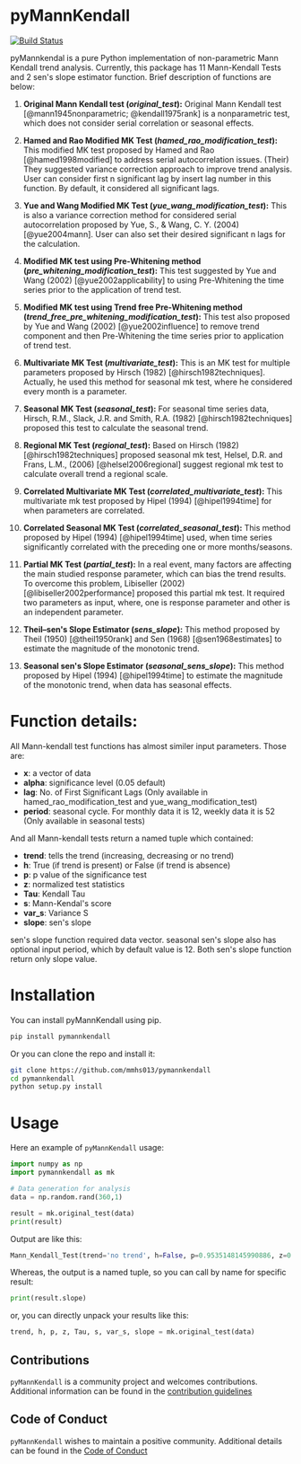 # pyMannKendall
[![Build Status](https://travis-ci.org/mmhs013/pyMannKendall.svg?branch=master)](https://travis-ci.org/mmhs013/pyMannKendall)

pyMannkendal is a pure Python implementation of non-parametric Mann Kendall trend analysis. Currently, this package has 11 Mann-Kendall Tests and 2 sen's slope estimator function. Brief description of functions are below:

1.	**Original Mann Kendall test (*original_test*):** Original Mann Kendall test [@mann1945nonparametric; @kendall1975rank] is a nonparametric test, which does not consider serial correlation or seasonal effects.

2.	**Hamed and Rao Modified MK Test (*hamed_rao_modification_test*):** This modified MK test proposed by Hamed and Rao [@hamed1998modified] to address serial autocorrelation issues. (Their) They suggested variance correction approach to improve trend analysis. User can consider first n significant lag by insert lag number in this function. By default, it considered all significant lags.

3.	**Yue and Wang Modified MK Test (*yue_wang_modification_test*):** This is also a variance correction method for considered serial autocorrelation proposed by Yue, S., & Wang, C. Y. (2004) [@yue2004mann]. User can also set their desired significant n lags for the calculation.

4.	**Modified MK test using Pre-Whitening method (*pre_whitening_modification_test*):** This test suggested by Yue and Wang (2002) [@yue2002applicability] to using Pre-Whitening the time series prior to the application of trend test.

5.	**Modified MK test using Trend free Pre-Whitening method (*trend_free_pre_whitening_modification_test*):** This test also proposed by Yue and Wang (2002) [@yue2002influence] to remove trend component and then Pre-Whitening the time series prior to application of trend test.

6.	**Multivariate MK Test (*multivariate_test*):** This is an MK test for multiple parameters proposed by Hirsch (1982) [@hirsch1982techniques]. Actually, he used this method for seasonal mk test, where he considered every month is a parameter.

7.	**Seasonal MK Test (*seasonal_test*):** For seasonal time series data, Hirsch, R.M., Slack, J.R. and Smith, R.A. (1982) [@hirsch1982techniques] proposed this test to calculate the seasonal trend.

8.	**Regional MK Test (*regional_test*):** Based on Hirsch (1982) [@hirsch1982techniques] proposed seasonal mk test, Helsel, D.R. and Frans, L.M., (2006) [@helsel2006regional] suggest regional mk test to calculate overall trend a regional scale.

9.	**Correlated Multivariate MK Test (*correlated_multivariate_test*):** This multivariate mk test proposed by Hipel (1994) [@hipel1994time] for when parameters are correlated.

10.	**Correlated Seasonal MK Test (*correlated_seasonal_test*):** This method proposed by Hipel (1994) [@hipel1994time] used, when time series significantly correlated with the preceding one or more months/seasons.

11.	**Partial MK Test (*partial_test*):** In a real event, many factors are affecting the main studied response parameter, which can bias the trend results. To overcome this problem, Libiseller (2002) [@libiseller2002performance] proposed this partial mk test. It required two parameters as input, where, one is response parameter and other is an independent parameter.

12.	**Theil–sen's Slope Estimator (*sens_slope*):** This method proposed by Theil (1950) [@theil1950rank] and Sen (1968) [@sen1968estimates] to estimate the magnitude of the monotonic trend.

13.	**Seasonal sen's Slope Estimator (*seasonal_sens_slope*):** This method proposed by Hipel (1994) [@hipel1994time] to estimate the magnitude of the monotonic trend, when data has seasonal effects.

# Function details:

All Mann-kendall test functions has almost similer input parameters. Those are:

- **x**:   a vector of data
- **alpha**: significance level (0.05 default)
- **lag**: No. of First Significant Lags (Only available in hamed_rao_modification_test and yue_wang_modification_test)
- **period**: seasonal cycle. For monthly data it is 12, weekly data it is 52 (Only available in seasonal tests)

And all Mann-kendall tests return a named tuple which contained:

- **trend**: tells the trend (increasing, decreasing or no trend)
- **h**: True (if trend is present) or False (if trend is absence)
- **p**: p value of the significance test
- **z**: normalized test statistics
- **Tau**: Kendall Tau
- **s**: Mann-Kendal's score
- **var_s**: Variance S
- **slope**: sen's slope

sen's slope function required data vector. seasonal sen's slope also has optional input period, which by default value is 12. Both sen's slope function return only slope value.

# Installation

You can install pyMannKendall using pip.

```python
pip install pymannkendall
```

Or you can clone the repo and install it:

```bash
git clone https://github.com/mmhs013/pymannkendall
cd pymannkendall
python setup.py install
```

# Usage

Here an example of `pyMannKendall` usage:
```python
import numpy as np
import pymannkendall as mk

# Data generation for analysis
data = np.random.rand(360,1)

result = mk.original_test(data)
print(result)
```
Output are like this:
```python
Mann_Kendall_Test(trend='no trend', h=False, p=0.9535148145990886, z=0.05829353811789905, Tau=0.002073661405137728, s=134.0, var_s=5205500.0, slope=8.408683160625719e-06)
```
Whereas, the output is a named tuple, so you can call by name for specific result:
```python
print(result.slope)
```
or, you can directly unpack your results like this:
```python
trend, h, p, z, Tau, s, var_s, slope = mk.original_test(data)
```
## Contributions

`pyMannKendall` is a community project and welcomes contributions. Additional information can be found in the [contribution guidelines](https://github.com/mmhs013/pyMannKendall/blob/master/CONTRIBUTING.md)


## Code of Conduct

`pyMannKendall` wishes to maintain a positive community. Additional details can be found in the [Code of Conduct](https://github.com/mmhs013/pyMannKendall/blob/master/CODE_OF_CONDUCT.md)


